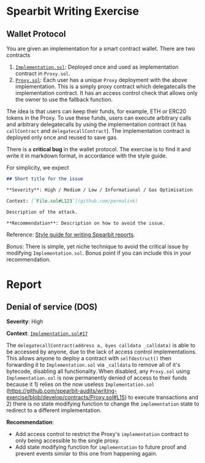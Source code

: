 # Spearbit Writing Exercise

## Wallet Protocol

You are given an implementation for a smart contract wallet. There are two contracts

1. [`Implementation.sol`](contracts/Implementation.sol): Deployed once and used as implementation contract in `Proxy.sol`.
2. [`Proxy.sol`](contracts/Proxy.sol): Each user has a unique `Proxy` deployment with the above implementation. This is a simply proxy contract which delegatecalls the implementation contract. It has an access control check that allows only the owner to use the fallback function.

The idea is that users can keep their funds, for example, ETH or ERC20 tokens in the Proxy. To use these funds, users can execute arbitrary calls and arbitrary delegatecalls by using the implementation contract (it has `callContract` and `delegatecallContract`). The implementation contract is deployed only once and reused to save gas.

There is a **critical bug** in the wallet protocol. The exercise is to find it and write it in markdown format, in accordance with the style guide.

For simplicity, we expect 

```md
## Short title for the issue

**Severity**: High / Medium / Low / Informational / Gas Optimisation

Context: [`File.sol#L123`](github.com/permalink)

Description of the attack.

**Recommendation**: Description on how to avoid the issue.
```

Reference: [Style guide for writing Spearbit reports](https://hackmd.io/@spearbit/S1T63tOqt).


*Bonus*: There is simple, yet niche technique to avoid the critical issue by modifying `Implementation.sol`. Bonus point if you can include this in your recommendation.


# Report

## Denial of service (DOS)
**Severity**: High

**Context**: [`Implementation.sol#17`](https://github.com/spearbit-audits/writing-exercise/blob/develop/contracts/Implementation.sol#L17)

The `delegatecallContract(address a, byes calldata _calldata)` is able to be accessed by anyone, due to the lack of access control implementations. This allows anyone to deploy a contract with `selfdestruct()` then forwarding it to `Implementation.sol` via `_calldata` to remove all of it's bytecode, disabling all functionality. When disabled, any `Proxy.sol` using `Implementation.sol` is now permanently denied of access to their funds because it 1) relies on the now useless `Implementation.sol` (https://github.com/spearbit-audits/writing-exercise/blob/develop/contracts/Proxy.sol#L15) to execute transactions and 2) there is no state modifying function to change the `implementation` state to redirect to a different implementation.

**Recommendation**: 
- Add access control to restrict the Proxy's `implementation` contract to only being accessible to the single proxy.
- Add state modifying function for `implementation` to future proof and prevent events similar to this one from happening again.